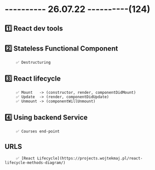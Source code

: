 # ---------- 26.07.22 ----------(124)

## 1️⃣ React dev tools

## 2️⃣ Stateless Functional Component

         ✅ Destructuring

## 3️⃣ React lifecycle

         ✅ Mount   -> (constructor, render, componentDidMount)
         ✅ Update  -> (render, componentDidUpdate)
         ✅ Unmount -> (componentWillUnmount)

## 4️⃣ Using backend Service

         ✅ Courses end-point

## URLS

         ✅ [React Lifecycle](https://projects.wojtekmaj.pl/react-lifecycle-methods-diagram/)
